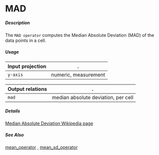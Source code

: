 # MAD

##### Description

The `MAD operator` computes the Median Absolute Deviation (MAD) of the data points in a cell.

##### Usage

Input projection|.
---|---
`y-axis`        | numeric, measurement 

Output relations|.
---|---
`mad`        | median absolute deviation, per cell

##### Details

[Median Absolute Deviation Wikipedia page](https://en.wikipedia.org/wiki/Median_absolute_deviation)

##### See Also

[mean_operator](https://github.com/tercen/mean_operator)
, [mean_sd_operator](https://github.com/tercen/mean_sd_operator)

